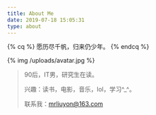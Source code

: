 ```yaml
---
title: About Me
date: 2019-07-18 15:05:31
type: about
---
```


{% cq %} 愿历尽千帆，归来仍少年。 {% endcq %}

{% img /uploads/avatar.jpg %}

> 90后，IT男，研究生在读。
>
> 兴趣：读书，电影，音乐，lol，学习^_^。
>
> 联系我：mrliuyon@163.com